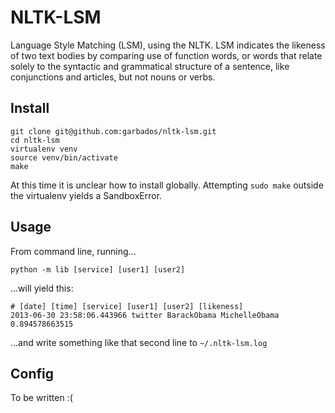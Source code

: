 # NLTK-LSM

Language Style Matching (LSM), using the NLTK. LSM indicates the likeness of two text bodies by comparing use of function words, or words that relate solely to the syntactic and grammatical structure of a sentence, like conjunctions and articles, but not nouns or verbs.

## Install

    git clone git@github.com:garbados/nltk-lsm.git
    cd nltk-lsm
    virtualenv venv
    source venv/bin/activate
    make

At this time it is unclear how to install globally. Attempting `sudo make` outside the virtualenv yields a SandboxError.

## Usage

From command line, running...

    python -m lib [service] [user1] [user2]

...will yield this:

    # [date] [time] [service] [user1] [user2] [likeness]
    2013-06-30 23:58:06.443966 twitter BarackObama MichelleObama 0.894578663515

...and write something like that second line to `~/.nltk-lsm.log`

## Config

To be written :(